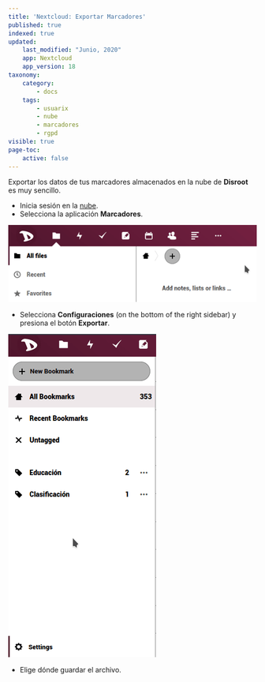 ```yaml
---
title: 'Nextcloud: Exportar Marcadores'
published: true
indexed: true
updated:
    last_modified: "Junio, 2020"		
    app: Nextcloud
    app_version: 18
taxonomy:
    category:
        - docs
    tags:
        - usuarix
        - nube
        - marcadores
        - rgpd
visible: true
page-toc:
    active: false
---
```


Exportar los datos de tus marcadores almacenados en la nube de **Disroot** es muy sencillo.

  - Inicia sesión en la [nube](https://cloud.disroot.org).
  - Selecciona la aplicación **Marcadores**.

  ![](en/select.gif)

  - Selecciona **Configuraciones** (on the bottom of the right sidebar) y presiona el botón **Exportar**.

  ![](en/export.gif)

  - Elige dónde guardar el archivo.
